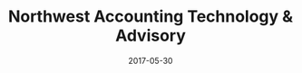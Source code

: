 ---
title: Northwest Accounting Technology & Advisory
site: http://nwaccountingtech.com/
date: 2017-05-30
description: Working with an established NYC Bookkeeper to create a brand new business identity and entity in Portland, Oregon. This project was a full business bootstrap; including working with a brand voice developer, copywriter, and illustrator. I worked to create a brand identity, visual language system, and development framework. I designed and produced physical ephemera, and a landing page that integrated with existing business systems.
type: project, department
archived: true
---